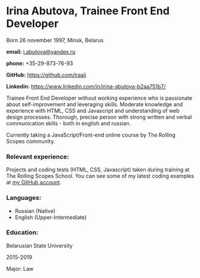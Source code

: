 # Irina Abutova, Trainee Front End Developer
Born 26 november 1997, Minsk, Belarus

**email:** i.abutova@yandex.ru

**phone:** +35-29-873-76-93

**GitHub:** https://github.com/iraaii

**Linkedin:** https://www.linkedin.com/in/irina-abutova-b2aa751b7/


Trainee Front End Developer without working experience who is passionate about self-improvement and leveraging skills. Moderate knowledge and experience with HTML, CSS and Javascript and understanding of web design processes. Thorough, precise person with strong written and verbal communication skills - both in english and russian. 

Currently taking a JavaScript/Front-end online course by The Rolling Scopes community.

### Relevant experience:

Projects and coding tests (HTML, CSS, Javascript) taken during training at The Rolling Scopes School. You can see some of my latest coding examples at [my GitHub account](https://github.com/iraaii?tab=repositories).

### Languages:
* Russian (Native)
* English (Upper-Intermediate)

### Education:

Belarusian State University

2015-2019

Major: Law
